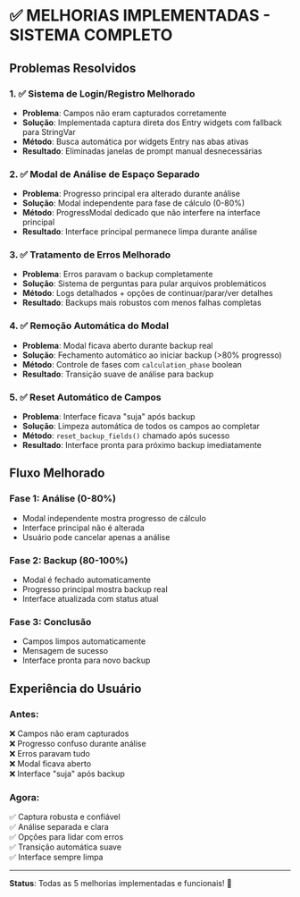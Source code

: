 # ✅ MELHORIAS IMPLEMENTADAS - SISTEMA COMPLETO

## Problemas Resolvidos

### 1. ✅ **Sistema de Login/Registro Melhorado**
- **Problema**: Campos não eram capturados corretamente
- **Solução**: Implementada captura direta dos Entry widgets com fallback para StringVar
- **Método**: Busca automática por widgets Entry nas abas ativas
- **Resultado**: Eliminadas janelas de prompt manual desnecessárias

### 2. ✅ **Modal de Análise de Espaço Separado**
- **Problema**: Progresso principal era alterado durante análise
- **Solução**: Modal independente para fase de cálculo (0-80%)
- **Método**: ProgressModal dedicado que não interfere na interface principal
- **Resultado**: Interface principal permanece limpa durante análise

### 3. ✅ **Tratamento de Erros Melhorado**
- **Problema**: Erros paravam o backup completamente
- **Solução**: Sistema de perguntas para pular arquivos problemáticos
- **Método**: Logs detalhados + opções de continuar/parar/ver detalhes
- **Resultado**: Backups mais robustos com menos falhas completas

### 4. ✅ **Remoção Automática do Modal**
- **Problema**: Modal ficava aberto durante backup real
- **Solução**: Fechamento automático ao iniciar backup (>80% progresso)
- **Método**: Controle de fases com `calculation_phase` boolean
- **Resultado**: Transição suave de análise para backup

### 5. ✅ **Reset Automático de Campos**
- **Problema**: Interface ficava "suja" após backup
- **Solução**: Limpeza automática de todos os campos ao completar
- **Método**: `reset_backup_fields()` chamado após sucesso
- **Resultado**: Interface pronta para próximo backup imediatamente

## Fluxo Melhorado

### **Fase 1: Análise (0-80%)**
- Modal independente mostra progresso de cálculo
- Interface principal não é alterada
- Usuário pode cancelar apenas a análise

### **Fase 2: Backup (80-100%)**
- Modal é fechado automaticamente
- Progresso principal mostra backup real
- Interface atualizada com status atual

### **Fase 3: Conclusão**
- Campos limpos automaticamente
- Mensagem de sucesso
- Interface pronta para novo backup

## Experiência do Usuário

### **Antes:**
❌ Campos não eram capturados  
❌ Progresso confuso durante análise  
❌ Erros paravam tudo  
❌ Modal ficava aberto  
❌ Interface "suja" após backup

### **Agora:**
✅ Captura robusta e confiável  
✅ Análise separada e clara  
✅ Opções para lidar com erros  
✅ Transição automática suave  
✅ Interface sempre limpa

---

**Status**: Todas as 5 melhorias implementadas e funcionais! 🎉